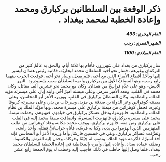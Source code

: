 <h1 dir="rtl">ذكر الوقعة بين السلطانين بركيارق ومحمد وإعادة الخطبة لمحمد ببغداد .</h1>

<h5 dir="rtl">العام الهجري:  493

الشهر القمري: رجب

العام الميلادي: 1100</h5>

<p dir="rtl">سار بركيارق من بغداد على شهرزور، فأقام بها ثلاثةَ أيام، والتحق به عالَمٌ كثير من التركمان وغيرهم، فسار نحو أخيه السلطان محمد ليحاربَه، فكاتبه رئيس همذان ليسير إليها ويأخُذَ أقطاع الأمراء الذين مع أخيه، فلم يفعل، وسار نحو أخيه، فوقعت الحرب بينهما رابع رجب، وهو المصافُّ الأول بين بركيارق وأخيه السلطان محمد بإسبيذروذ -النهر الأبيض- وهو على عدَّةِ فراسِخَ من همذان. وكان مع محمد نحو عشرين ألف مقاتل، وكان محمد في القلب، ومعه الأمير سرمز، وعلى ميمنته أميرٌ آخُر، وابنه إباز، على ميسرته مؤيد الملك، والنظامية، وكان السلطانُ بركيارق في القلبِ، ووزيره الأعز أبو المحاسن، وعلى ميمنته كوهرائين وعز الدولة بن صدقة بن مزيد، وسرخاب بن بدر، وعلى ميسرته كربوقا وغيره، فحمل كوهرائين من ميمنة بركيارق على ميسرة محمد، وبها مؤيَّد الملك بن نظام الملك، والنظامية، فانهزموا، ودخل عسكرُ بركيارق في خيامِهم، فنهبوهم، وحملت ميمنةُ محمد على ميسرة بركيارق، فانهزمت الميسرةُ، وانضافت ميمنةُ محمد إليه في القلب على بركيارق ومن معه، فانهزم بركيارق، ووقف محمد مكانه، وعاد كوهرائين من طلب المنهزمين الذين انهزموا بين يديه، وكبا به فرسُه، فأتاه خراسانيٌّ فقتَلَه، وأخذ رأسَه، وتفرَّقت عساكر بركيارق، وبقي في خمسين فارسًا, وأما وزيره الأعز أبو المحاسن فإنه أُخذ أسيرًا، فأكرمه مؤيد الملك، ونصب له خِيَمًا وخركاة، وحمل إليه الفرش والكسوة، وضمَّنه عمادة بغداد، وأعاده إليها، وأمره بالمخاطبة في إعادة الخطبة للسلطان محمد ببغداد، فلما وصل إليها خاطب في ذلك، فأجيب إليه وخطب له يومَ الجمعة رابع عشر رجب.</p></br>
